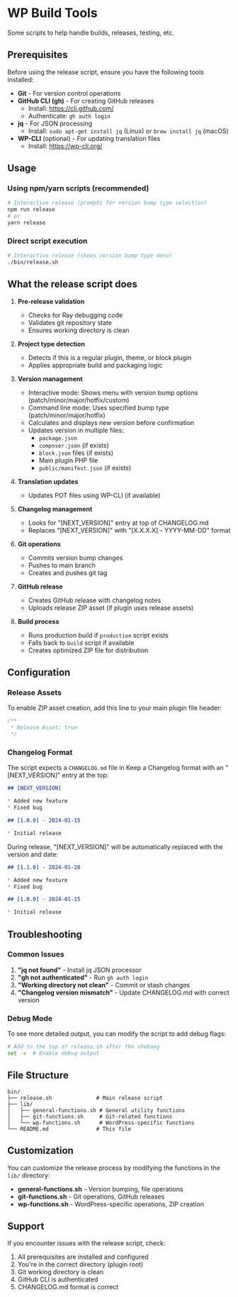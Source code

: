 # WP Build Tools

Some scripts to help handle builds, releases, testing, etc.

## Prerequisites

Before using the release script, ensure you have the following tools installed:

- **Git** - For version control operations
- **GitHub CLI (gh)** - For creating GitHub releases
  - Install: https://cli.github.com/
  - Authenticate: `gh auth login`
- **jq** - For JSON processing
  - Install: `sudo apt-get install jq` (Linux) or `brew install jq` (macOS)
- **WP-CLI** (optional) - For updating translation files
  - Install: https://wp-cli.org/

## Usage

### Using npm/yarn scripts (recommended)

```bash
# Interactive release (prompts for version bump type selection)
npm run release
# or
yarn release
```

### Direct script execution

```bash
# Interactive release (shows version bump type menu)
./bin/release.sh
```

## What the release script does

1. **Pre-release validation**
   - Checks for Ray debugging code
   - Validates git repository state
   - Ensures working directory is clean

2. **Project type detection**
   - Detects if this is a regular plugin, theme, or block plugin
   - Applies appropriate build and packaging logic

3. **Version management**
   - Interactive mode: Shows menu with version bump options (patch/minor/major/hotfix/custom)
   - Command line mode: Uses specified bump type (patch/minor/major/hotfix)
   - Calculates and displays new version before confirmation
   - Updates version in multiple files:
     - `package.json`
     - `composer.json` (if exists)
     - `block.json` files (if exists)
     - Main plugin PHP file
     - `public/manifest.json` (if exists)

4. **Translation updates**
   - Updates POT files using WP-CLI (if available)

5. **Changelog management**
   - Looks for "[NEXT_VERSION]" entry at top of CHANGELOG.md
   - Replaces "[NEXT_VERSION]" with "[X.X.X.X] - YYYY-MM-DD" format

6. **Git operations**
   - Commits version bump changes
   - Pushes to main branch
   - Creates and pushes git tag

7. **GitHub release**
   - Creates GitHub release with changelog notes
   - Uploads release ZIP asset (if plugin uses release assets)

8. **Build process**
   - Runs production build if `production` script exists
   - Falls back to `build` script if available
   - Creates optimized ZIP file for distribution

## Configuration

### Release Assets

To enable ZIP asset creation, add this line to your main plugin file header:

```php
/**
 * Release Asset: true
 */
```

### Changelog Format

The script expects a `CHANGELOG.md` file in Keep a Changelog format with an "[NEXT_VERSION]" entry at the top:

```markdown
## [NEXT_VERSION]

* Added new feature
* Fixed bug

## [1.0.0] - 2024-01-15

* Initial release
```

During release, "[NEXT_VERSION]" will be automatically replaced with the version and date:

```markdown
## [1.1.0] - 2024-01-20

* Added new feature
* Fixed bug

## [1.0.0] - 2024-01-15

* Initial release
```

## Troubleshooting

### Common Issues

1. **"jq not found"** - Install jq JSON processor
2. **"gh not authenticated"** - Run `gh auth login`
3. **"Working directory not clean"** - Commit or stash changes
4. **"Changelog version mismatch"** - Update CHANGELOG.md with correct version

### Debug Mode

To see more detailed output, you can modify the script to add debug flags:

```bash
# Add to the top of release.sh after the shebang
set -x  # Enable debug output
```

## File Structure

```
bin/
├── release.sh              # Main release script
├── lib/
│   ├── general-functions.sh # General utility functions
│   ├── git-functions.sh     # Git-related functions
│   └── wp-functions.sh      # WordPress-specific functions
└── README.md               # This file
```

## Customization

You can customize the release process by modifying the functions in the `lib/` directory:

- **general-functions.sh** - Version bumping, file operations
- **git-functions.sh** - Git operations, GitHub releases
- **wp-functions.sh** - WordPress-specific operations, ZIP creation

## Support

If you encounter issues with the release script, check:

1. All prerequisites are installed and configured
2. You're in the correct directory (plugin root)
3. Git working directory is clean
4. GitHub CLI is authenticated
5. CHANGELOG.md format is correct
